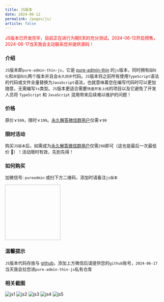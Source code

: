 ```yaml
---
title: JS版本
date: 2024-06-12
permalink: /pages/js/
article: false
---
```


<p style="color:red">JS版本已开发完毕，目前正在进行为期5天的充分测试。2024-06-12开启预售，2024-06-17当天我会主动联系您并提供源码！</p>

### 介绍

`JS`版本即`pure-admin-thin-js`，它是 [pure-admin-thin](https://github.com/pure-admin/pure-admin-thin) 的`js`版本，同时拥有`国际化`和`非国际化`两个版本并且会`永久同步`代码。`JS`版本将之前所有使用`TypeScript`语法的代码或文件全量替换为`JavaScript`语法，也就意味着您在编写代码时可以更加随意，无需编写`ts`类型。`JS`版本更适合需要`快速开发上线`的项目以及它避免了开发人员将 `TypeScript` 和 `JavaScript` 混用带来后续难以维护的问题！

### 价格

原价`￥599`，限时`￥199`。[永久解答微信群用户](/pages/service/#永久解答微信群)仅需`￥99`

### 限时活动

购买`JS版本`后，如需成为[永久解答微信群用户](/pages/service/#永久解答微信群)仅需`298`即可（这也是最后一次最低价 🤝）！活动限时有效，先到先得！

### 如何购买

加微信号: `pureadmin` 或扫下方二维码，添加时请备注`js版本`

<img :src="$withBase('/img/support/addWx.jpg')" width="180px" height="180px" />

### 温馨提示

`JS`版本代码存放与 [github](https://github.com/)，添加上方微信后请提供您的`github`账号，`2024-06-17`当天我会拉您进`pure-admin-thin-js`私有仓库

### 相关截图

![js1](~@alias/img/js/1.jpg)
![js2](~@alias/img/js/2.jpg)
![js3](~@alias/img/js/3.jpg)
![js4](~@alias/img/js/4.jpg)
![js5](~@alias/img/js/5.jpg)

